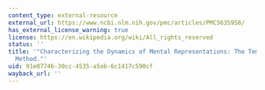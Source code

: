 ```yaml
---
content_type: external-resource
external_url: https://www.ncbi.nlm.nih.gov/pmc/articles/PMC5635958/
has_external_license_warning: true
license: https://en.wikipedia.org/wiki/All_rights_reserved
status: ''
title: '"Characterizing the Dynamics of Mental Representations: The Temporal Generalization
  Method."'
uid: 91e07746-30cc-4535-a5eb-6c1417c590cf
wayback_url: ''
---
```

